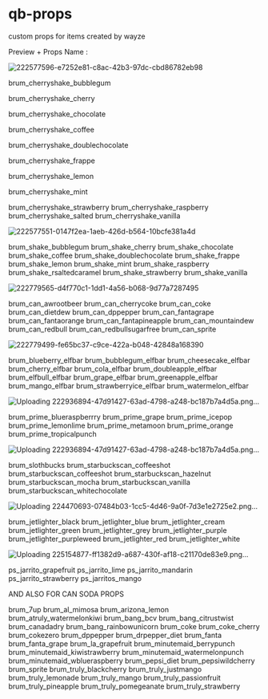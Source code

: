 # qb-props
 custom props for items created by wayze

Preview + Props Name :



![222577596-e7252e81-c8ac-42b3-97dc-cbd86782eb98](https://github.com/mrwayzeeqbcore/qb-props/assets/173679710/8de75058-0930-4eea-9b34-9056164f139e)

brum_cherryshake_bubblegum

brum_cherryshake_cherry

brum_cherryshake_chocolate

brum_cherryshake_coffee

brum_cherryshake_doublechocolate

brum_cherryshake_frappe

brum_cherryshake_lemon

brum_cherryshake_mint

brum_cherryshake_strawberry
brum_cherryshake_raspberry
brum_cherryshake_salted
brum_cherryshake_vanilla




![222577551-0147f2ea-1aeb-426d-b564-10bcfe381a4d](https://github.com/mrwayzeeqbcore/qb-props/assets/173679710/a020dad4-a2ae-436d-9b43-0a37af120ecf)

brum_shake_bubblegum
brum_shake_cherry
brum_shake_chocolate
brum_shake_coffee
brum_shake_doublechocolate
brum_shake_frappe
brum_shake_lemon
brum_shake_mint
brum_shake_raspberry
brum_shake_rsaltedcaramel
brum_shake_strawberry
brum_shake_vanilla

![222779565-d4f770c1-1dd1-4a56-b068-9d77a7287495](https://github.com/mrwayzeeqbcore/qb-props/assets/173679710/01740c91-ffa7-4219-ae51-5cdfaf23395e)

brum_can_awrootbeer
brum_can_cherrycoke
brum_can_coke
brum_can_dietdew
brum_can_dppepper
brum_can_fantagrape
brum_can_fantaorange
brum_can_fantapineapple
brum_can_mountaindew
brum_can_redbull
brum_can_redbullsugarfree
brum_can_sprite

![222779499-fe65bc37-c9ce-422a-b048-42848a168390](https://github.com/mrwayzeeqbcore/qb-props/assets/173679710/f9e78b90-2ef5-4803-a6ae-472e5dc5bd73)

brum_blueberry_elfbar
brum_bubblegum_elfbar
brum_cheesecake_elfbar
brum_cherry_elfbar
brum_cola_elfbar
brum_doubleapple_elfbar
brum_elfbull_elfbar
brum_grape_elfbar
brum_greenapple_elfbar
brum_mango_elfbar
brum_strawberryice_elfbar
brum_watermelon_elfbar

![Uploading 222936894-47d91427-63ad-4798-a248-bc187b7a4d5a.png…]()

brum_prime_blueraspberrry
brum_prime_grape
brum_prime_icepop
brum_prime_lemonlime
brum_prime_metamoon
brum_prime_orange
brum_prime_tropicalpunch

![Uploading 222936894-47d91427-63ad-4798-a248-bc187b7a4d5a.png…]()

brum_slothbucks
brum_starbuckscan_coffeeshot
brum_starbuckscan_coffeeshot
brum_starbuckscan_hazelnut
brum_starbuckscan_mocha
brum_starbuckscan_vanilla
brum_starbuckscan_whitechocolate

![Uploading 224470693-07484b03-1cc5-4d46-9a0f-7d3e1e2725e2.png…]()

brum_jetlighter_black
brum_jetlighter_blue
brum_jetlighter_cream
brum_jetlighter_green
brum_jetlighter_grey
brum_jetlighter_purple
brum_jetlighter_purpleweed
brum_jetlighter_red
brum_jetlighter_white

![Uploading 225154877-ff1382d9-a687-430f-af18-c21170de83e9.png…]()

ps_jarrito_grapefruit
ps_jarrito_lime
ps_jarrito_mandarin
ps_jarrito_strawberry
ps_jarritos_mango




AND ALSO FOR CAN SODA PROPS 


brum_7up
brum_al_mimosa
brum_arizona_lemon
brum_atruly_watermelonkiwi
brum_bang_bcv
brum_bang_citrustwist
brum_canadadry
brum_bang_rainbowunicorn
brum_coke
brum_coke_cherry
brum_cokezero
brum_dppepper
brum_drpepper_diet
brum_fanta
brum_fanta_grape
brum_la_grapefruit
brum_minutemaid_berrypunch
brum_minutemaid_kiwistrawberry
brum_minutemaid_watermelonpunch
brum_minutemaid_wblueraspberry
brum_pepsi_diet
brum_pepsiwildcherry
brum_sprite
brum_truly_blackcherry
brum_truly_justmango
brum_truly_lemonade
brum_truly_mango
brum_truly_passionfruit
brum_truly_pineapple
brum_truly_pomegeanate
brum_truly_strawberry



